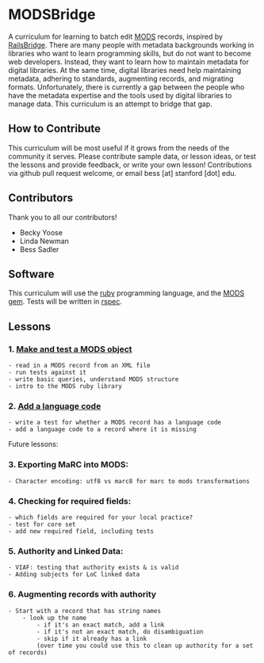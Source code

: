 MODSBridge
==========

A curriculum for learning to batch edit [MODS][mods] records, inspired by [RailsBridge][rb]. There are many people with metadata backgrounds working in libraries who want to learn programming skills, but do not want to become web developers. Instead, they want to learn how to maintain metadata for digital libraries. At the same time, digital libraries need help maintaining metadata, adhering to standards, augmenting records, and migrating formats. Unfortunately, there is currently a gap between the people who have the metadata expertise and the tools used by digital libraries to manage data. This curriculum is an attempt to bridge that gap.

[rb]: http://railsbridge.org
[mods]: http://www.loc.gov/standards/mods/

## How to Contribute ##

This curriculum will be most useful if it grows from the needs of the community it serves. Please contribute sample data, or lesson ideas, or test the lessons and provide feedback, or write your own lesson! Contributions via github pull request welcome, or email bess [at] stanford [dot] edu.

## Contributors ##

Thank you to all our contributors!

*	Becky Yoose
*	Linda Newman
*	Bess Sadler

## Software ##

This curriculum will use the [ruby][ruby] programming language, and the [MODS gem][modsgem]. Tests will be written in [rspec][rspec].

[ruby]: https://www.ruby-lang.org/en/
[modsgem]: https://github.com/sul-dlss/mods
[rspec]: http://rspec.info

## Lessons ##

### 1. [Make and test a MODS object](/lessons/lesson1/lesson1.md)
	- read in a MODS record from an XML file
	- run tests against it
	- write basic queries, understand MODS structure
	- intro to the MODS ruby library

### 2. [Add a language code](/lessons/lesson2/lesson2.md)
	- write a test for whether a MODS record has a language code
	- add a language code to a record where it is missing

Future lessons:

### 3. Exporting MaRC into MODS:
	- Character encoding: utf8 vs marc8 for marc to mods transformations

### 4. Checking for required fields:
	- which fields are required for your local practice? 
	- test for core set
	- add new required field, including tests
	
### 5. Authority and Linked Data:
	- VIAF: testing that authority exists & is valid
	- Adding subjects for LoC linked data
	
### 6. Augmenting records with authority
	- Start with a record that has string names
		- look up the name
			- if it's an exact match, add a link
			- if it's not an exact match, do disambiguation
			- skip if it already has a link
			(over time you could use this to clean up authority for a set of records)

